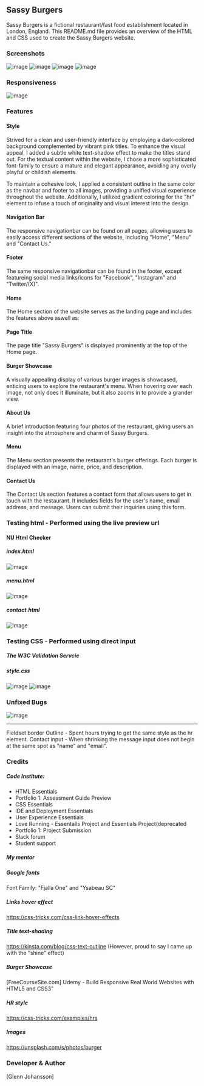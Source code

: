 ## Sassy Burgers
Sassy Burgers is a fictional restaurant/fast food establishment located in London, England. This README.md file provides an overview of the HTML and CSS used to create the Sassy Burgers website.

### Screenshots
![image](https://github.com/GlennJohansson85/p1-sassy_burgers/assets/139962883/2baaf65d-1da8-4173-89df-0b47bf725177)
![image](https://github.com/GlennJohansson85/p1-sassy_burgers/assets/139962883/b9e4e4e1-538d-4b0d-8ecf-8d2ec1256e5d)
![image](https://github.com/GlennJohansson85/p1-sassy_burgers/assets/139962883/5d9f6310-799e-41c1-b2c5-ee90b02b8f70)
![image](https://github.com/GlennJohansson85/p1-sassy_burgers/assets/139962883/59487580-a41b-489b-92c9-19fc3f7b4e67)

### Responsiveness
![image](https://github.com/GlennJohansson85/p1-sassy_burgers/assets/139962883/fbf60621-c34e-447c-b25c-80c4250f32ab)

### Features
#### Style
Strived for a clean and user-friendly interface by employing a dark-colored background complemented by vibrant pink titles. To enhance the visual appeal, I added a subtle white text-shadow effect to make the titles stand out. For the textual content within the website, I chose a more sophisticated font-family to ensure a mature and elegant appearance, avoiding any overly playful or childish elements.

To maintain a cohesive look, I applied a consistent outline in the same color as the navbar and footer to all images, providing a unified visual experience throughout the website. Additionally, I utilized gradient coloring for the "hr" element to infuse a touch of originality and visual interest into the design. 

#### Navigation Bar
The responsive navigationbar can be found on all pages, allowing users to easily access different sections of the website, including "Home", "Menu" and "Contact Us."

#### Footer
The same responsive navigationbar can be found in the footer, except featureing social media links/icons for "Facebook", "Instagram" and "Twitter/(X)". 

#### Home
The Home section of the website serves as the landing page and includes the features above aswell as:

#### Page Title
The page title "Sassy Burgers" is displayed prominently at the top of the Home page.

#### Burger Showcase
A visually appealing display of various burger images is showcased, enticing users to explore the restaurant's menu. When hovering over each image, not only does it illuminate, but it also zooms in to provide a grander view. 

#### About Us 
A brief introduction featuring four photos of the restaurant, giving users an insight into the atmosphere and charm of Sassy Burgers.

#### Menu
The Menu section presents the restaurant's burger offerings. Each burger is displayed with an image, name, price, and description.

#### Contact Us
The Contact Us section features a contact form that allows users to get in touch with the restaurant. It includes fields for the user's name, email address, and message. Users can submit their inquiries using this form.

### Testing html - Performed using the live preview url
#### NU Html Checker
##### index.html
![image](https://github.com/GlennJohansson85/p1-sassy_burgers/assets/139962883/78ce34da-3f80-458f-96d2-a4f669a9ee27)
##### menu.html
![image](https://github.com/GlennJohansson85/p1-sassy_burgers/assets/139962883/55223a0b-64bc-4551-a1af-0040a7ed68f2)
##### contact.html
![image](https://github.com/GlennJohansson85/p1-sassy_burgers/assets/139962883/6e451983-b46c-4682-bd12-9979c9fa7b47)

### Testing CSS - Performed using direct input
##### The W3C Validation Servcie
##### style.css
![image](https://github.com/GlennJohansson85/p1-sassy_burgers/assets/139962883/782d3bf9-f44c-4149-90be-fd04e3838f68)
![image](https://github.com/GlennJohansson85/p1-sassy_burgers/assets/139962883/6e2ddca1-824b-4fc5-b850-06ac180a7b8e)

### Unfixed Bugs
![image](https://github.com/GlennJohansson85/p1-sassy_burgers/assets/139962883/4c1f282c-64a1-4fbd-aa98-c800e52b4042)
<hr>
Fieldset border Outline - Spent hours trying to get the same style as the hr element.
Contact input - When shrinking the message input does not begin at the same spot as "name" and "email".

### Credits
##### Code Institute: 
 - HTML Essentials
 - Portfolio 1: Assessment Guide Preview
 - CSS Essentials
 - IDE and Deployment Essentials
 - User Experience Essentials
 - Love Running - Essentails Project and Essentials Project(deprecated
 - Portfolio 1: Project Submission
 - Slack forum
 - Student support
##### My mentor
##### Google fonts
Font Family: "Fjalla One" and "Ysabeau SC"
##### Links hover effect
https://css-tricks.com/css-link-hover-effects
##### Title text-shading
https://kinsta.com/blog/css-text-outline (However, proud to say I came up with the "shine" effect)
##### Burger Showcase
[FreeCourseSite.com] Udemy - Build Responsive Real World Websites with HTML5 and CSS3"
##### HR style
https://css-tricks.com/examples/hrs
##### Images
https://unsplash.com/s/photos/burger

### Developer & Author
[Glenn Johansson]
